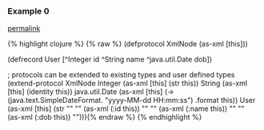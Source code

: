 ### Example 0
[permalink](#example-0)

{% highlight clojure %}
{% raw %}
(defprotocol XmlNode
  (as-xml [this]))

(defrecord User [^Integer id ^String name ^java.util.Date dob])

; protocols can be extended to existing types and user defined types
(extend-protocol XmlNode
  Integer
  (as-xml [this] (str this))
  String
  (as-xml [this] (identity this))
  java.util.Date
  (as-xml [this] (-> (java.text.SimpleDateFormat. "yyyy-MM-dd HH:mm:ss") .format this))
  User
  (as-xml [this] (str "<user>"
                      "<id>" (as-xml (:id this)) "</id>"
                      "<name>" (as-xml (:name this)) "</name>"
                      "<dob>" (as-xml (:dob this)) "</dob>"))){% endraw %}
{% endhighlight %}


